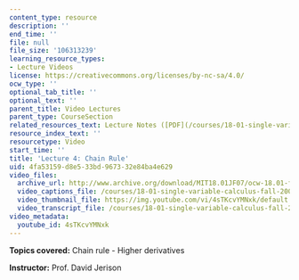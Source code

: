 ```yaml
---
content_type: resource
description: ''
end_time: ''
file: null
file_size: '106313239'
learning_resource_types:
- Lecture Videos
license: https://creativecommons.org/licenses/by-nc-sa/4.0/
ocw_type: ''
optional_tab_title: ''
optional_text: ''
parent_title: Video Lectures
parent_type: CourseSection
related_resources_text: Lecture Notes ([PDF](/courses/18-01-single-variable-calculus-fall-2006/resources/lec4))
resource_index_text: ''
resourcetype: Video
start_time: ''
title: 'Lecture 4: Chain Rule'
uid: 4fa53159-d8e5-33bd-9673-32e84ba4e629
video_files:
  archive_url: http://www.archive.org/download/MIT18.01JF07/ocw-18.01-f07-lec04_300k.mp4
  video_captions_file: /courses/18-01-single-variable-calculus-fall-2006/5d87a14cb1f95218b112e6ec67068d3c_4sTKcvYMNxk.vtt
  video_thumbnail_file: https://img.youtube.com/vi/4sTKcvYMNxk/default.jpg
  video_transcript_file: /courses/18-01-single-variable-calculus-fall-2006/ee7b29af07d1911250710c608f553a2e_4sTKcvYMNxk.pdf
video_metadata:
  youtube_id: 4sTKcvYMNxk
---
```


**Topics covered:** Chain rule - Higher derivatives

**Instructor:** Prof. David Jerison

